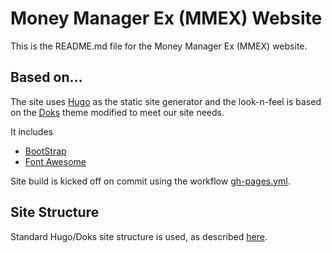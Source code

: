 # Money Manager Ex (MMEX) Website

This is the README.md file for the Money Manager Ex (MMEX) website.

## Based on…

The site uses [Hugo](https://gohugo.io/) as the static site generator and the look-n-feel is based on the [Doks](https://getdoks.org/docs/prologue/introduction/) theme modified to meet our site needs.

It includes

- [BootStrap](https://github.com/twbs/bootstrap)
- [Font Awesome](https://github.com/FortAwesome/Font-Awesome)

Site build is kicked off on commit using the workflow [gh-pages.yml](https://github.com/moneymanagerex/moneymanagerex.github.io/blob/main/.github/workflows/gh-pages.yml).

## Site Structure

Standard Hugo/Doks site structure is used, as described [here](https://getdoks.org/docs/prologue/directory-structure/).
